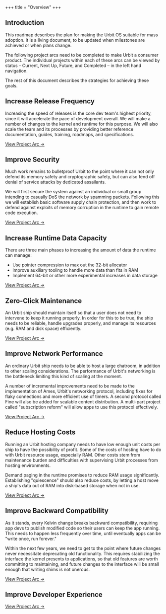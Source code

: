 +++
title = "Overview"
+++

## Introduction

This roadmap describes the plan for making the Urbit OS suitable for mass adoption. It is a living document, to be updated when milestones are achieved or when plans change.

The following project arcs need to be completed to make Urbit a consumer product. The individual projects within each of these arcs can be viewed by status – Current, Next Up, Future, and Completed – in the left hand navigation.

The rest of this document describes the strategies for achieving these goals.

## Increase Release Frequency

Increasing the speed of releases is the core dev team's highest priority, since it will accelerate the pace of development overall.
We will make a number of changes to the kernel and runtime for this purpose. We will also scale the team and its processes by providing better reference documentation, guides, training, roadmaps, and specifications.

[View Project Arc &rarr;](/arcs/increase-release-frequency)


## Improve Security

Much work remains to bulletproof Urbit to the point where it can not only defend its memory safety and cryptographic safety, but can also fend off denial of service attacks by dedicated assailants.

We will first secure the system against an individual or small group intending to casually DoS the network by spamming packets. Following this we will establish basic software supply chain protection, and then work to defend against exploits of memory corruption in the runtime to gain remote code execution.

[View Project Arc &rarr;](/arcs/improve-security)


## Increase Runtime Data Capacity

There are three main phases to increasing the amount of data the runtime can manage:
- Use pointer compression to max out the 32-bit allocator
- Improve auxiliary tooling to handle more data than fits in RAM
- Implement 64-bit or other more experimental increases in data storage

[View Project Arc &rarr;](arcs/increase-runtime-data-capacity)


## Zero-Click Maintenance

An Urbit ship should maintain itself so that a user does not need to intervene to keep it running properly. In order for this to be true, the ship needs to be reliable, handle upgrades properly, and manage its resources (e.g. RAM and disk space) efficiently.

[View Project Arc &rarr;](/arcs/zero-click-maintenance)


## Improve Network Performance

An ordinary Urbit ship needs to be able to host a large chatroom, in addition to other scaling considerations. The performance of Urbit's networking is the bottleneck limiting this kind of scaling at the moment.

A number of incremental improvements need to be made to the implementation of Ames, Urbit's networking protocol, including fixes for flaky connections and more efficient use of timers. A second protocol called Fine will also be added for scalable content distribution. A multi-part project called "subscription reform" will allow apps to use this protocol effectively.

[View Project Arc &rarr;](/arcs/improve-network-performance)


## Reduce Hosting Costs

Running an Urbit hosting company needs to have low enough unit costs per ship to have the possibility of profit. Some of the costs of hosting have to do with Urbit resource usage, especially RAM. Other costs stem from maintenance burden and difficulties with supervising Urbit processes from hosting environments.

Demand paging in the runtime promises to reduce RAM usage significantly. Establishing "quiescence" should also reduce costs, by letting a host move a ship's data out of RAM into disk-based storage when not in use.

[View Project Arc &rarr;](/arcs/reduce-hosting-costs)


## Improve Backward Compatibility

As it stands, every Kelvin change breaks backward compatibility, requiring app devs to publish modified code so their users can keep the app running. This needs to happen less frequently over time, until eventually apps can be "write once, run forever."

Within the next few years, we need to get to the point where future changes never necessitate deprecating old functionality. This requires stabilizing the interface the kernel presents to applications, so that old features are worth committing to maintaining, and future changes to the interface will be small enough that writing shims is not onerous.

[View Project Arc &rarr;](/arcs/improve-backward-compatibility)


## Improve Developer Experience

[View Project Arc &rarr;](/arcs/improve-developer-experience)
